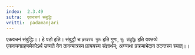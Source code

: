 ```yaml
---
index:  2.3.49
sutra:  एकवचनं संबुद्धिः
vritti:  padamanjari
---
```


एकवचनं संबुद्धिः।। हे पटो इति। संबुद्धौ च `ह्रस्वस्य गुणः` इति गुणः, `सुः संबुद्धिः` इति वक्तव्ये एकवचनग्रहणमेकोऽर्थ उच्यते येन तावन्मात्रस्य प्रत्ययस्य संज्ञार्थम्; अग्न्यथा प्रक्रमाभेदाय तदन्तस्य स्यात्।।
